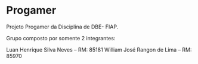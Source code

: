 # Progamer
Projeto Progamer da Disciplina de DBE- FIAP.

Grupo composto por somente 2 integrantes:

Luan Henrique Silva Neves – RM: 85181
William José Rangon de Lima – RM: 85970
